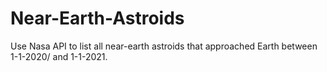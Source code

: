 # Near-Earth-Astroids
Use Nasa API to list all near-earth astroids that approached Earth between 1-1-2020/ and 1-1-2021.

